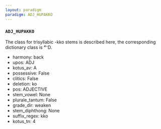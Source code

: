 ```yaml
---
layout: paradigm
paradigm: ADJ_HUPAKKO
---
```

### ` ADJ_HUPAKKO `

The class for trisyllabic -kko stems is described here, the corresponding dictionary class is ⁴⁻D.
* harmony: back
* upos: ADJ
* kotus_av: A
* possessive: False
* clitics: False
* deletion: ko
* pos: ADJECTIVE
* stem_vowel: None
* plurale_tantum: False
* grade_dir: weaken
* stem_diphthong: None
* suffix_regex: kko
* kotus_tn: 4
